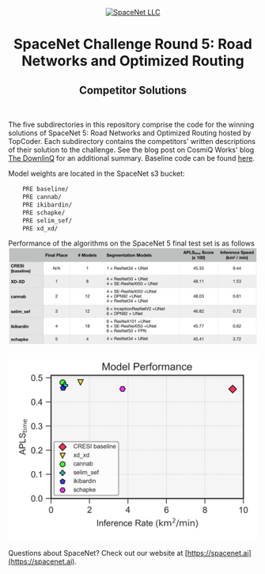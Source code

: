 <p align="center">
<a href="https://spacenet.ai"><img src="sn_logo.png" width="350" alt="SpaceNet LLC"></a>
</p>
<h1 align="center">SpaceNet Challenge Round 5: Road Networks and Optimized Routing</h1>
<h2 align="center">Competitor Solutions</h2>
<br>

The five subdirectories in this repository comprise the code for the winning solutions of SpaceNet 5: Road Networks and Optimized Routing hosted by TopCoder. Each subdirectory contains the competitors' written descriptions of their solution to the challenge. See the blog post on CosmiQ Works' blog [The DownlinQ](https://medium.com/p/fd02e00b826c) for an additional summary.  Baseline code can be found [here](https://github.com/CosmiQ/cresi).

Model weights are located in the SpaceNet s3 bucket:

```aws s3 ls s3://spacenet-dataset/spacenet-model-weights/spacenet-5/
    PRE baseline/
    PRE cannab/
    PRE ikibardin/
    PRE schapke/
    PRE selim_sef/
    PRE xd_xd/
```

Performance of the algorithms on the SpaceNet 5 final test set is as follows
![alt text](_data/sn5_table.png)

![alt text](_data/apls_rate_plot.png)

Questions about SpaceNet? Check out our website at [https://spacenet.ai](https://spacenet.ai).
